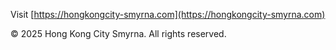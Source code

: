Visit [https://hongkongcity-smyrna.com](https://hongkongcity-smyrna.com)  

© 2025 Hong Kong City Smyrna. All rights reserved.
